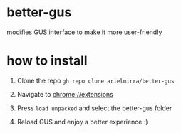 # better-gus
modifies GUS interface to make it more user-friendly

# how to install

1. Clone the repo
`gh repo clone arielmirra/better-gus`

2. Navigate to [chrome://extensions](chrome://extensions)

3. Press `load unpacked` and select the better-gus folder

4. Reload GUS and enjoy a better experience :)

